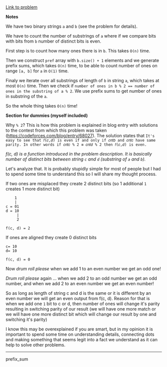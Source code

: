[Link to problem](https://codeforces.com/contest/1186/problem/C)

**Notes**

We have two binary strings `a` and `b` (see the problem for details).

We have to count the number of substrings of `a` where if we compare bits with bits from `b` number of distinct bits is even.

First step is to count how many ones there is in `b`. This takes `O(n)` time.

Then we construct `pref` array with `b.size() + 1` elements and we generate prefix sums, which takes `O(n)` time, to be able to count number of ones on range `[a, b]` for `a` in `O(1)` time.

Finaly we iterate over all substrings of length of `b` in string `a`, which takes at most `O(n)` time. Then we check if `number of ones in b % 2 == number of ones in the substring of a % 2`. We use prefix sums to get number of ones in substring of the `a`.

So the whole thing takes `O(n)` time!

**Section for dummies (myself included)**

Why `% 2`? This is how this problem is explained in blog entry with solutions to the contest from which this problem was taken (https://codeforces.com/blog/entry/68027). The solution states that `It's easy to see that 𝑓(𝑐,𝑑) is even if and only if 𝑐𝑛𝑡𝑏 and 𝑐𝑛𝑡𝑐 have same parity. In other words if 𝑐𝑛𝑡𝑐 % 2 ≡ 𝑐𝑛𝑡𝑑 % 2 then 𝑓(𝑐,𝑑) is even.`

_f(c, d) is a function introduced in the problem description. It is basically number of distinct bits between string `c` and `d` (substring of `a` and `b`)._

Let's analyze that. It is probably stupidly simple for most of people but I had to spend some time to understand this so I will share my thought process.

If two ones are misplaced they create 2 distinct bits (so 1 additional `1` creates 1 more distinct bit)

```
    1
    |
c = 01
d = 10
     |
     2

f(c, d) = 2
```

If ones are aligned they create 0 distinct bits

```
c= 10
d= 10

f(c, d) = 0
```

Now _drum roll please_ when we add 1 to an even number we get an odd one!

_Drum roll please_ again ... when we add 2 to an odd number we get an odd number, and when we add 2 to an even number we get an even number!

So as long as length of string c and d is the same or it is different by an even number we will get an even output from f(c, d). Reason for that is when we add one `1` bit to c or d, then number of ones will change it's parity resulting in switching parity of our result (we will have one more match or we will have one more distinct bit which will change our result by one and switching it's parity)

I know this may be overexplained if you are smart, but in my opinion it is important to spend some time on understanding details, connecting dots and making something that seems legit into a fact we understand as it can help to solve other problems.

---

prefix_sum
